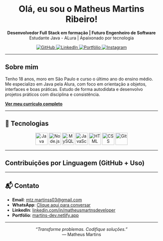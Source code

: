 <h1 align="center">Olá, eu sou o Matheus Martins Ribeiro!</h1>

<p align="center">
  <strong>Desenvolvedor Full Stack em formação | Futuro Engenheiro de Software</strong><br/>
  Estudante Java - ALura | Apaixonado por tecnologia
</p>

<p align="center">
  <a href="https://github.com/MartnsProjetos" target="_blank">
    <img src="https://img.shields.io/badge/GitHub-000?style=for-the-badge&logo=github&logoColor=white" alt="GitHub" />
  </a>
  <a href="https://www.linkedin.com/in/matheusmartnsdeveloper" target="_blank">
    <img src="https://img.shields.io/badge/LinkedIn-0A66C2?style=for-the-badge&logo=linkedin&logoColor=white" alt="LinkedIn" />
  </a>
  <a href="https://martins-dev.netlify.app" target="_blank">
    <img src="https://img.shields.io/badge/Portfólio-111?style=for-the-badge&logo=vercel&logoColor=white" alt="Portfólio" />
  </a>
  <a href="https://instagram.com" target="_blank">
    <img src="https://img.shields.io/badge/Instagram-E4405F?style=for-the-badge&logo=instagram&logoColor=white" alt="Instagram" />
  </a>
</p>

---

## Sobre mim
Tenho 18 anos, moro em São Paulo e curso o último ano do ensino médio. Me especializo em Java pela Alura, com foco em orientação a objetos, interfaces e boas práticas. Estudo de forma autodidata e desenvolvo projetos práticos com disciplina e consistência.

[**Ver meu currículo completo**](https://drive.google.com/file/d/1NIsSKXQMM-jtBu_uM1CWehjT_W96e3g5/view?usp=sharing)

---

## 🚀 Tecnologias

<p align="center">
  <img src="https://cdn.jsdelivr.net/gh/devicons/devicon/icons/java/java-original.svg" width="40" height="40" title="Java" />
  <img src="https://cdn.worldvectorlogo.com/logos/nodejs-icon.svg" width="40" height="40" title="Node.js" />
  <img src="https://cdn.jsdelivr.net/gh/devicons/devicon/icons/mysql/mysql-original.svg" height="40" title="MySQL" />

  <img src="https://cdn.jsdelivr.net/gh/devicons/devicon/icons/javascript/javascript-original.svg" width="40" height="40" title="JavaScript" />
  <img src="https://cdn.jsdelivr.net/gh/devicons/devicon/icons/html5/html5-original.svg" width="40" height="40" title="HTML" />
  <img src="https://cdn.jsdelivr.net/gh/devicons/devicon/icons/css3/css3-original.svg" width="40" height="40" title="CSS" />
  <img src="https://cdn.jsdelivr.net/gh/devicons/devicon/icons/git/git-original.svg" width="40" height="40" title="Git" />
</p>


---


<h2>Contribuições por Linguagem (GitHub + Uso)</h2>
<canvas id="commitsChart" width="600" height="400"></canvas>

<script>
  const username = 'MartnsProjetos';

  // Linguagens que você usa e a % inicial
  const languages = {
    Java: 70,
    'Node.js': 6,
    MySQL: 6,
    JavaScript: 6,
    HTML: 6,
    CSS: 6
  };

  // Função para buscar repositórios do usuário
  async function fetchRepos() {
    const response = await fetch(`https://api.github.com/users/${username}/repos`);
    if (!response.ok) {
      alert('Erro ao buscar repositórios do GitHub');
      return [];
    }
    return await response.json();
  }

  // Função para contar commits recentes em cada repo
  async function fetchCommits(repoName) {
    // Busca commits do último mês (30 dias)
    const since = new Date();
    since.setDate(since.getDate() - 30);
    const sinceISO = since.toISOString();

    const url = `https://api.github.com/repos/${username}/${repoName}/commits?since=${sinceISO}`;
    const response = await fetch(url);
    if (!response.ok) return [];
    return await response.json();
  }

  async function main() {
    const repos = await fetchRepos();
    // Objeto para contar commits por linguagem
    const commitCounts = {
      Java: 0,
      'Node.js': 0,
      MySQL: 0,
      JavaScript: 0,
      HTML: 0,
      CSS: 0
    };

    for (const repo of repos) {
      const lang = repo.language;
      if (!commitCounts.hasOwnProperty(lang)) continue;

      const commits = await fetchCommits(repo.name);
      commitCounts[lang] += commits.length;
    }

    // Agora vamos combinar o uso (percentual fixo) + commits da API
    // Para visualizar, vamos somar o uso + commits (normalizando commits)

    // Normaliza commits para escala 0-30 (arbitrário)
    const maxCommits = Math.max(...Object.values(commitCounts), 1);
    for (const lang in commitCounts) {
      // Normaliza a 30%
      commitCounts[lang] = (commitCounts[lang] / maxCommits) * 30;
    }

    // Soma uso + commits normalizados
    const finalData = {};
    for (const lang in languages) {
      finalData[lang] = languages[lang] + (commitCounts[lang] || 0);
    }

    renderChart(finalData);
  }

  function renderChart(data) {
    const ctx = document.getElementById('commitsChart').getContext('2d');
    new Chart(ctx, {
      type: 'bar',
      data: {
        labels: Object.keys(data),
        datasets: [{
          label: 'Contribuição (%)',
          data: Object.values(data),
          backgroundColor: [
            '#5382a1', // Java - azul
            '#3c873a', // Node - verde
            '#f29111', // MySQL - laranja
            '#f0db4f', // JS - amarelo
            '#e44d26', // HTML - vermelho
            '#264de4'  // CSS - azul
          ],
          borderRadius: 5,
        }]
      },
      options: {
        scales: {
          y: {
            beginAtZero: true,
            max: 100
          }
        },
        plugins: {
          legend: { display: false },
          tooltip: { enabled: true }
        }
      }
    });
  }

  main();

</script>
</body>
</html>

---

## 📬 Contato

- **Email**: mtz.martinss03@gmail.com  
- **WhatsApp**: [Clique aqui para conversar](https://wa.me/5511963822159)  
- **LinkedIn**: [linkedin.com/in/matheusmartnsdeveloper](https://www.linkedin.com/in/matheusmartnsdeveloper)  
- **Portfólio**: [martins-dev.netlify.app](https://martins-dev.netlify.app/)

---

<p align="center"><em>“Transforme problemas. Codifique soluções.”</em><br/>— Matheus Martins</p> 
